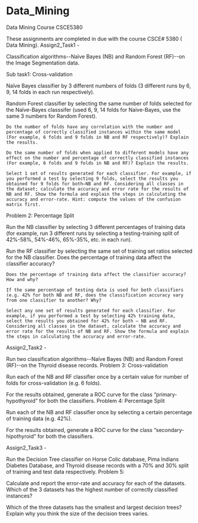 # Data_Mining
Data Mining Course CSCE5380


These assignments are completed in due with the course CSCE# 5380 ( Data Mining). 
Assign2_Task1 - 

Classification algorithms--Naïve Bayes (NB) and Random Forest (RF)--on the Image Segmentation data.

Sub task1: Cross-validation

Naïve Bayes classifier by 3 different numbers of folds (3 different runs by 6, 9, 14 folds in each run respectively).

Random Forest classifier by selecting the same number of folds selected for the Naïve-Bayes classsifer (used 6, 9, 14 folds for Naïve-Bayes, use the same 3 numbers for Random Forest).

    Do the number of folds have any correlation with the number and percentage of correctly classified instances within the same model (For example, 6 folds and 9 folds in NB and RF respectively)? Explain the results.

    Do the same number of folds when applied to different models have any effect on the number and percentage of correctly classified instances (For example, 6 folds and 9 folds in NB and RF)? Explain the results.

    Select 1 set of results generated for each classifier. For example, if you performed a test by selecting 9 folds, select the results you obtained for 9 folds for both–NB and RF. Considering all classes in the dataset; calculate the accuracy and error rate for the results of NB and RF. Show the formula and explain the steps in calculating the accuracy and error-rate. Hint: compute the values of the confusion matrix first.

Problem 2: Percentage Split

Run the NB classifier by selecting 3 different percentages of training data (for example, run 3 different runs by selecting a testing-training split of 42%-58%, 54%-46%, 65%-35%, etc. in each run).

Run the RF classifier by selecting the same set of training set ratios selected for the NB classifier. Does the percentage of training data affect the classifier accuracy?

    Does the percentage of training data affect the classifier accuracy? How and why?

    If the same percentage of testing data is used for both classifiers (e.g. 42% for both NB and RF, does the classification accuracy vary from one classifier to another? Why?

    Select any one set of results generated for each classifier. For example, if you performed a test by selecting 42% training data, select the results you obtained for 42% for both – NB and RF. Considering all classes in the dataset, calculate the accuracy and error rate for the results of NB and RF. Show the formula and explain the steps in calculating the accuracy and error-rate.

Assign2_Task2 -

Run two classification algorithms--Naïve Bayes (NB) and Random Forest (RF)--on the Thyroid disease records.
Problem 3: Cross-validation

Run each of the NB and RF classifier once by a certain value for number of folds for cross-validation (e.g. 6 folds).

For the results obtained, generate a ROC curve for the class “primary-hypothyroid” for both the classifiers.
Problem 4: Percentage Split

Run each of the NB and RF classifier once by selecting a certain percentage of training data (e.g. 42%).

For the results obtained, generate a ROC curve for the class “secondary-hipothyroid” for both the classifiers.


Assign2_Task3 -

Run the Decision Tree classifier on Horse Colic database, Pima Indians Diabetes Database, and Thyroid disease records with a 70% and 30% split of training and test data respectively.
Problem 5:

Calculate and report the error-rate and accuracy for each of the datasets. Which of the 3 datasets has the highest number of correctly classified instances?

Which of the three datasets has the smallest and largest decision trees? Explain why you think the size of the decision trees varies.
